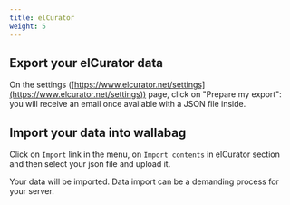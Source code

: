 ```yaml
---
title: elCurator
weight: 5
---
```


## Export your elCurator data

On the settings
([https://www.elcurator.net/settings](https://www.elcurator.net/settings))
page, click on "Prepare my export": you will receive an email once available with a JSON file inside.

## Import your data into wallabag

Click on `Import` link in the menu, on `Import contents` in elCurator
section and then select your json file and upload it.

Your data will be imported. Data import can be a demanding process for
your server.
